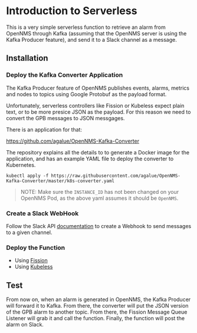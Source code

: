 
# Introduction to Serverless

This is a very simple serverless function to retrieve an alarm from OpenNMS through Kafka (assuming that the OpenNMS server is using the Kafka Producer feature), and send it to a Slack channel as a message.

## Installation

### Deploy the Kafka Converter Application

The Kafka Producer feature of OpenNMS publishes events, alarms, metrics and nodes to topics using Google Protobuf as the payload format.

Unfortunately, serverless controllers like Fission or Kubeless expect plain text, or to be more presice JSON as the payload. For this reason we need to convert the GPB messages to JSON messgages.

There is an application for that:

https://github.com/agalue/OpenNMS-Kafka-Converter

The repository explains all the details to to generate a Docker image for the application, and has an example YAML file to deploy the converter to Kubernetes.

```shell
kubectl apply -f https://raw.githubusercontent.com/agalue/OpenNMS-Kafka-Converter/master/k8s-converter.yaml
```

> NOTE: Make sure the `INSTANCE_ID` has not been changed on your OpenNMS Pod, as the above yaml assumes it should be `OpenNMS`.

### Create a Slack WebHook

Follow the Slack API [documentation](https://api.slack.com/incoming-webhooks) to create a Webhook to send messages to a given channel.

### Deploy the Function

* Using [Fission](README.fission.md)
* Using [Kubeless](README.kubeless.md)

## Test

From now on, when an alarm is generated in OpenNMS, the Kafka Producer will forward it to Kafka. From there, the converter will put the JSON version of the GPB alarm to another topic. From there, the Fission Message Queue Listener will grab it and call the function. Finally, the function will post the alarm on Slack.
